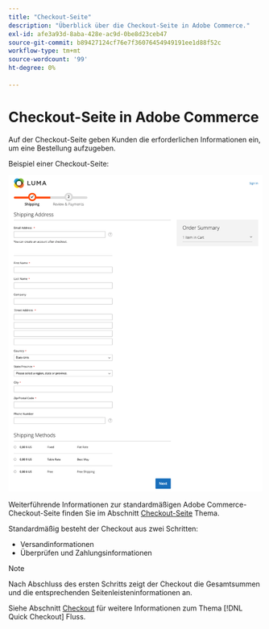 ```yaml
---
title: "Checkout-Seite"
description: "Überblick über die Checkout-Seite in Adobe Commerce."
exl-id: afe3a93d-8aba-428e-ac9d-0be8d23ceb47
source-git-commit: b89427124cf76e7f36076454949191ee1d88f52c
workflow-type: tm+mt
source-wordcount: '99'
ht-degree: 0%

---
```


# Checkout-Seite in Adobe Commerce

Auf der Checkout-Seite geben Kunden die erforderlichen Informationen ein, um eine Bestellung aufzugeben.

Beispiel einer Checkout-Seite:

![Checkout-Seite](assets/checkout-page.png)

Weiterführende Informationen zur standardmäßigen Adobe Commerce-Checkout-Seite finden Sie im Abschnitt [Checkout-Seite](https://docs.magento.com/user-guide/quick-tour/checkout-page.html) Thema.

Standardmäßig besteht der Checkout aus zwei Schritten:

- Versandinformationen
- Überprüfen und Zahlungsinformationen

>[!NOTE]
>
> Nach Abschluss des ersten Schritts zeigt der Checkout die Gesamtsummen und die entsprechenden Seitenleisteninformationen an.

Siehe Abschnitt [Checkout](../quick-checkout/checkout-flow.md) für weitere Informationen zum Thema [!DNL Quick Checkout] Fluss.
